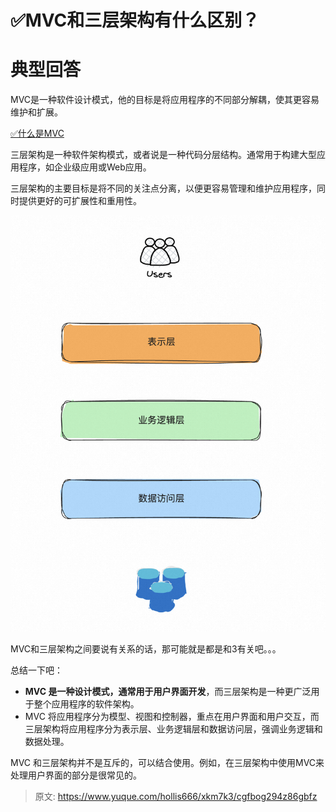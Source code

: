 # ✅MVC和三层架构有什么区别？

# 典型回答


MVC是一种软件设计模式，他的目标是将应用程序的不同部分解耦，使其更容易维护和扩展。



[✅什么是MVC](https://www.yuque.com/hollis666/xkm7k3/wbhz3f8wvd5hi3me)





三层架构是一种软件架构模式，或者说是一种代码分层结构。通常用于构建大型应用程序，如企业级应用或Web应用。

<font style="color:rgb(55, 65, 81);background-color:rgb(247, 247, 248);"></font>

三层架构的主要目标是将不同的关注点分离，以便更容易管理和维护应用程序，同时提供更好的可扩展性和重用性。



![1697714800418-84103218-5145-4061-bddb-83f7d8d5dd38.png](./img/BjngnEWOtGi4ZTMG/1697714800418-84103218-5145-4061-bddb-83f7d8d5dd38-256175.png)



MVC和三层架构之间要说有关系的话，那可能就是都是和3有关吧。。。



总结一下吧：



+ **MVC 是一种设计模式，通常用于用户界面开发**，而三层架构是一种更广泛用于整个应用程序的软件架构。
+ MVC 将应用程序分为模型、视图和控制器，重点在用户界面和用户交互，而三层架构将应用程序分为表示层、业务逻辑层和数据访问层，强调业务逻辑和数据处理。



MVC 和三层架构并不是互斥的，可以结合使用。例如，在三层架构中使用MVC来处理用户界面的部分是很常见的。



> 原文: <https://www.yuque.com/hollis666/xkm7k3/cgfbog294z86gbfz>
